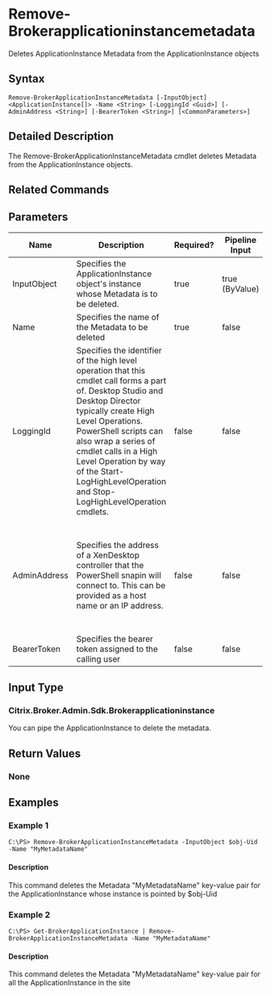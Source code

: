 ﻿
# Remove-Brokerapplicationinstancemetadata
Deletes ApplicationInstance Metadata from the ApplicationInstance objects
## Syntax
```
Remove-BrokerApplicationInstanceMetadata [-InputObject] <ApplicationInstance[]> -Name <String> [-LoggingId <Guid>] [-AdminAddress <String>] [-BearerToken <String>] [<CommonParameters>]
```
## Detailed Description
The Remove-BrokerApplicationInstanceMetadata cmdlet deletes Metadata from the ApplicationInstance objects.


## Related Commands

## Parameters
| Name   | Description | Required? | Pipeline Input | Default Value |
| --- | --- | --- | --- | --- |
| InputObject | Specifies the ApplicationInstance object's instance whose Metadata is to be deleted. | true | true (ByValue) |  |
| Name | Specifies the name of the Metadata to be deleted | true | false |  |
| LoggingId | Specifies the identifier of the high level operation that this cmdlet call forms a part of. Desktop Studio and Desktop Director typically create High Level Operations. PowerShell scripts can also wrap a series of cmdlet calls in a High Level Operation by way of the Start-LogHighLevelOperation and Stop-LogHighLevelOperation cmdlets. | false | false |  |
| AdminAddress | Specifies the address of a XenDesktop controller that the PowerShell snapin will connect to. This can be provided as a host name or an IP address. | false | false | Localhost. Once a value is provided by any cmdlet, this value will become the default. |
| BearerToken | Specifies the bearer token assigned to the calling user | false | false |  |

## Input Type

### Citrix.Broker.Admin.Sdk.Brokerapplicationinstance
You can pipe the ApplicationInstance to delete the metadata.
## Return Values

### None

## Examples

### Example 1
```
C:\PS> Remove-BrokerApplicationInstanceMetadata -InputObject $obj-Uid -Name "MyMetadataName"
```
#### Description
This command deletes the Metadata "MyMetadataName" key-value pair for the ApplicationInstance whose instance is pointed by \$obj-Uid
### Example 2
```
C:\PS> Get-BrokerApplicationInstance | Remove-BrokerApplicationInstanceMetadata -Name "MyMetadataName"
```
#### Description
This command deletes the Metadata "MyMetadataName" key-value pair for all the ApplicationInstance in the site

